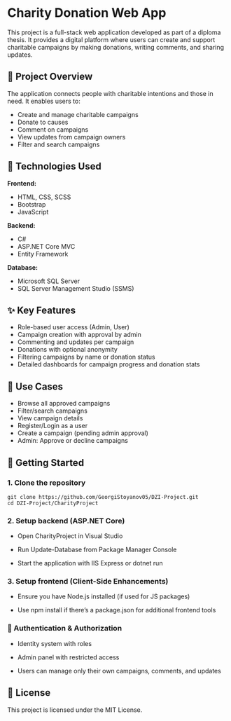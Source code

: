 # Charity Donation Web App

This project is a full-stack web application developed as part of a diploma thesis. It provides a digital platform where users can create and support charitable campaigns by making donations, writing comments, and sharing updates.

## 📌 Project Overview

The application connects people with charitable intentions and those in need. It enables users to:
- Create and manage charitable campaigns
- Donate to causes
- Comment on campaigns
- View updates from campaign owners
- Filter and search campaigns

## 🧰 Technologies Used

**Frontend:**
- HTML, CSS, SCSS
- Bootstrap
- JavaScript

**Backend:**
- C#
- ASP.NET Core MVC
- Entity Framework

**Database:**
- Microsoft SQL Server
- SQL Server Management Studio (SSMS)


## ✨ Key Features

- Role-based user access (Admin, User)
- Campaign creation with approval by admin
- Commenting and updates per campaign
- Donations with optional anonymity
- Filtering campaigns by name or donation status
- Detailed dashboards for campaign progress and donation stats

## 🧪 Use Cases

- Browse all approved campaigns
- Filter/search campaigns
- View campaign details
- Register/Login as a user
- Create a campaign (pending admin approval)
- Admin: Approve or decline campaigns

## 🚀 Getting Started

### 1. Clone the repository  
    git clone https://github.com/GeorgiStoyanov05/DZI-Project.git
    cd DZI-Project/CharityProject
### 2. Setup backend (ASP.NET Core)
- Open CharityProject in Visual Studio

- Run Update-Database from Package Manager Console

- Start the application with IIS Express or dotnet run

### 3. Setup frontend (Client-Side Enhancements)
- Ensure you have Node.js installed (if used for JS packages)

- Use npm install if there’s a package.json for additional frontend tools

### 🔐 Authentication & Authorization
- Identity system with roles

- Admin panel with restricted access

- Users can manage only their own campaigns, comments, and updates

## 📄 License

This project is licensed under the MIT License.

